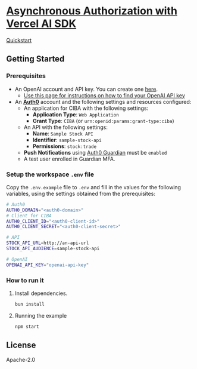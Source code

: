 # [Asynchronous Authorization with Vercel AI SDK](https://auth0.com/ai/docs/async-authorization)

[Quickstart](https://auth0.com/ai/docs/async-authorization)

## Getting Started

### Prerequisites

- An OpenAI account and API key. You can create one [here](https://platform.openai.com).
  - [Use this page for instructions on how to find your OpenAI API key](https://help.openai.com/en/articles/4936850-where-do-i-find-my-openai-api-key)
- An **[Auth0](https://auth0.com)** account and the following settings and resources configured:
  - An application for CIBA with the following settings:
    - **Application Type**: `Web Application`
    - **Grant Type**: `CIBA` (or `urn:openid:params:grant-type:ciba`)
  - An API with the following settings:
    - **Name**: `Sample Stock API`
    - **Identifier**: `sample-stock-api`
    - **Permissions**: `stock:trade`
  - **Push Notifications** using [Auth0 Guardian](https://auth0.com/docs/secure/multi-factor-authentication/auth0-guardian) must be `enabled`
  - A test user enrolled in Guardian MFA.

### Setup the workspace `.env` file

Copy the `.env.example` file to `.env` and fill in the values for the following variables, using the settings obtained from the prerequisites:

```sh
# Auth0
AUTH0_DOMAIN="<auth0-domain>"
# Client for CIBA
AUTH0_CLIENT_ID="<auth0-client-id>"
AUTH0_CLIENT_SECRET="<auth0-client-secret>"

# API
STOCK_API_URL=http://an-api-url
STOCK_API_AUDIENCE=sample-stock-api

# OpenAI
OPENAI_API_KEY="openai-api-key"
```

### How to run it

1. Install dependencies.

   ```sh
   bun install
   ```

2. Running the example

   ```sh
   npm start
   ```

## License

Apache-2.0
